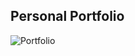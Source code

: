 ## Personal Portfolio
![Portfolio](https://user-images.githubusercontent.com/50996696/122914973-dd768380-d378-11eb-94f1-67e7abea238e.png)
